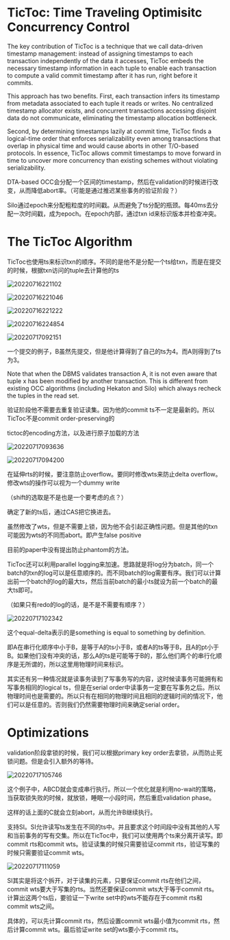 # TicToc: Time Traveling Optimisitc Concurrency Control

The key contribution of TicToc is a technique that we call data-driven timestamp management: instead of assigning timestamps to each transaction independently of the data it accesses, TicToc embeds the necessary timestamp information in each tuple to enable each transaction to compute a valid commit timestamp after it has run, right before it commits.

This approach has two benefits. First, each transaction infers its timestamp from metadata associated to each tuple it reads or writes. No centralized timestamp allocator exists, and concurrent transactions accessing disjoint data do not communicate, eliminating the timestamp allocation bottleneck. 

Second, by determining timestamps lazily at commit time, TicToc finds a logical-time order that enforces serializability even among transactions that overlap in physical time and would cause aborts in other T/O-based protocols. In essence, TicToc allows commit timestamps to move forward in time to uncover more concurrency than existing schemes without violating serializability.

DTA-based OCC会分配一个区间的timestamp，然后在validation的时候进行改变，从而降低abort率。（可能是通过推迟某些事务的验证阶段？）

Silo通过epoch来分配粗粒度的时间戳。从而避免了ts分配的瓶颈。每40ms去分配一次时间戳，成为epoch。在epoch内部，通过txn id来标识版本并检查冲突。

# The TicToc Algorithm

TicToc也使用ts来标识txn的顺序。不同的是他不是分配一个ts给txn，而是在提交的时候，根据txn访问的tuple去计算他的ts

![20220716221102](https://picsheep.oss-cn-beijing.aliyuncs.com/pic/20220716221102.png)

![20220716221046](https://picsheep.oss-cn-beijing.aliyuncs.com/pic/20220716221046.png)

![20220716221222](https://picsheep.oss-cn-beijing.aliyuncs.com/pic/20220716221222.png)

![20220716224854](https://picsheep.oss-cn-beijing.aliyuncs.com/pic/20220716224854.png)

![20220717092151](https://picsheep.oss-cn-beijing.aliyuncs.com/pic/20220717092151.png)

一个提交的例子，B虽然先提交，但是他计算得到了自己的ts为4。而A则得到了ts为3。

Note that when the DBMS validates transaction A, it is not even aware that tuple x has been modified by another transaction. This is different from existing OCC algorithms (including Hekaton and Silo) which always recheck the tuples in the read set.

验证阶段他不需要去重复验证读集。因为他的commit ts不一定是最新的。所以TicToc不是commit order-preserving的

tictoc的encoding方法，以及进行原子加载的方法

![20220717093636](https://picsheep.oss-cn-beijing.aliyuncs.com/pic/20220717093636.png)

![20220717094200](https://picsheep.oss-cn-beijing.aliyuncs.com/pic/20220717094200.png)

在延伸rts的时候，要注意防止overflow。要同时修改wts来防止delta overflow。修改wts的操作可以视为一个dummy write

（shift的选取是不是也是一个要考虑的点？）

确定了新的ts后，通过CAS把它换进去。

虽然修改了wts，但是不需要上锁，因为他不会引起正确性问题。但是其他的txn可能因为wts的不同而abort。即产生false positive

目前的paper中没有提出防止phantom的方法。

TicToc还可以利用parallel logging来加速。思路就是将log分为batch，同一个batch的txn的log可以是任意顺序的。而不同batch的log需要有序。我们可以计算出前一个batch的log的最大ts，然后当前batch的最小ts就设为前一个batch的最大ts即可。

（如果只有redo的log的话，是不是不需要有顺序？）

![20220717102342](https://picsheep.oss-cn-beijing.aliyuncs.com/pic/20220717102342.png)

这个equal-delta表示的是something is equal to something by definition.

即A在串行化顺序中小于B，是等于A的ts小于B，或者A的ts等于B，且A的pt小于B。如果他们没有冲突的话，那么A的ts是可能等于B的，那么他们两个的串行化顺序是无所谓的，所以这里用物理时间来标识。

其实还有另一种情况就是读事务读到了写事务写的内容，这时候读事务可能拥有和写事务相同的logical ts，但是在serial order中读事务一定要在写事务之后。所以物理时间也是需要的。所以只有在相同的物理时间且相同的逻辑时间的情况下，他们可以是任意的。否则我们仍然需要物理时间来确定serial order。

# Optimizations

validation阶段拿锁的时候，我们可以根据primary key order去拿锁，从而防止死锁问题。但是会引入额外的等待。

![20220717105746](https://picsheep.oss-cn-beijing.aliyuncs.com/pic/20220717105746.png)

这个例子中，ABCD就会变成串行执行。所以一个优化就是利用no-wait的策略，当获取锁失败的时候，就放锁，睡眠一小段时间，然后重启validation phase。

这样的话上面的C就会立刻abort，从而允许B继续执行。

支持SI。SI允许读写ts发生在不同的ts中。并且要求这个时间段中没有其他的人写和当前事务的写有交集。所以在TicToc中，我们可以使用两个ts来分离开读写。即commit rts和commit wts。验证读集的时候只需要验证commit rts，验证写集的时候只需要验证commit wts。

![20220717111059](https://picsheep.oss-cn-beijing.aliyuncs.com/pic/20220717111059.png)

SI其实是将这个拆开，对于读集的元素，只要保证commit rts在他们之间，commit wts要大于写集的rts。当然还要保证commit wts大于等于commit rts。计算出这两个ts后，要验证一下write set中的wts不能存在于commit rts和commit wts之间。

具体的，可以先计算commit rts，然后设置commit wts最小值为commit rts，然后计算commit wts。最后验证write set的wts要小于commit rts。


